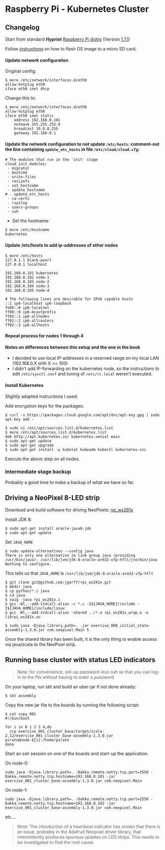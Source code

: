 # Raspberry Pi - Kubernetes Cluster

## Changelog

Start from standard _**Hypriot**_ [Raspberry Pi distro](http://blog.hypriot.com/getting-started-with-docker-on-your-arm-device/) (Version [1.7.1](http://blog.hypriot.com/downloads/))

Follow [instructions](http://blog.hypriot.com/getting-started-with-docker-and-mac-on-the-raspberry-pi/) on how to flash OS image to a micro SD card.

#### Update network configuration

Original config:

```
$ more /etc/network/interfaces.d/eth0
allow-hotplug eth0
iface eth0 inet dhcp
```

Change this to:

```
$ more /etc/network/interfaces.d/eth0
allow-hotplug eth0
iface eth0 inet static
    address 192.168.0.101
    netmask 255.255.255.0
    broadcast 10.0.0.255
    gateway 192.168.0.1
```

#### Update the network configuration to not update `/etc/hosts`: comment-out the line containing `update_etc_hosts` in file `/etc/cloud/cloud.cfg`:

```
# The modules that run in the 'init' stage
cloud_init_modules:
 - migrator
 - bootcmd
 - write-files
 - resizefs
 - set_hostname
 - update_hostname
# - update_etc_hosts
 - ca-certs
 - rsyslog
 - users-groups
 - ssh
```

- Set the hostname:

```
$ more /etc/hostname
kubernetes
```

#### Update /etc/hosts to add ip-addresses of other nodes

```
$ more /etc/hosts
127.0.1.1 black-pearl
127.0.0.1 localhost

192.168.0.101 kubernetes
192.168.0.102 node-1
192.168.0.103 node-2
192.168.0.104 node-3
192.168.0.105 node-4

# The following lines are desirable for IPv6 capable hosts
::1 ip6-localhost ip6-loopback
fe00::0 ip6-localnet
ff00::0 ip6-mcastprefix
ff02::1 ip6-allnodes
ff02::2 ip6-allrouters
ff02::3 ip6-allhosts
```

#### Repeat process for nodes 1 through 4

#### Notes on differences between this setup and the one in the book

- I decided to use local IP-addresses in a reserved range on my local LAN (192.168.0.X with X >= 100)
- I didn't add IP-forwarding on the kubernetes node, so the instructions to edit `/etc/sysctl.conf` and tuning of `/etc/rc.local` weren't executed.

#### Install Kubernetes

Slightly adapted instructions I used:

Add encryption keys for the packages:

```
$ curl -s https://packages.cloud.google.com/apt/doc/apt-key.gpg | sudo apt-key add -
```

```
$ sudo vi /etc/apt/sources.list.d/kubernetes.list
$ more /etc/apt/sources.list.d/kubernetes.list
deb http://apt.kubernetes.io/ kubernetes-xenial main
$ sudo apt-get update
$ sudo apt-get upgrade
$ sudo apt-get install -y kubelet kubeadm kubectl kubernetes-cni
```

Execute the above step on all nodes.

### Intermediate stage backup

Probably a good time to make a backup of what we have so far.

## Driving a NeoPixel 8-LED strip

Download and build software for driving NeoPixels: [rpi_ws281x](https://github.com/jgarff/rpi_ws281x)

Install JDK 8:

```
$ sudo apt-get install oracle-java8-jdk
$ sudo apt-get update
```

Set `JAVA_HOME`

```
$ sudo update-alternatives --config java
There is only one alternative in link group java (providing /usr/bin/java): /usr/lib/jvm/jdk-8-oracle-arm32-vfp-hflt/jre/bin/java
Nothing to configure.
```

This tells us that `JAVA_HOME` is `/usr/lib/jvm/jdk-8-oracle-arm32-vfp-hflt`

```
$ git clone git@github.com:jgarff/rpi_ws281x.git
$ mkdir java
$ cp python/*.i java
$ cd java
$ swig -java rpi_ws281x.i
$ gcc -Wl,--add-stdcall-alias -c *.c -I${JAVA_HOME}/include -I${JAVA_HOME}/include/linux
$ gcc -Wl,--add-stdcall-alias -shared ../*.o rpi_ws281x_wrap.o -o librpi_ws281x.so

$ sudo java -Djava.library.path=. -jar exercise_000_initial_state-assembly-1.3.0.jar com.neopixel.Main 5
```

Once the shared library has been built, it is the only thing to enable access via java/scala to the NeoPixel strip.

## Running base cluster with status LED indicators

> Note: for convenience, set-up password-less ssh so that you can log-in to the PIs without having to enter a password

On your laptop, run sbt and build an uber-jar if not done already:

```
$ sbt assembly
```

Copy the new jar file to the boards by running the following script:

```
$ cat copy_001
#!/bin/bash

for i in 0 1 2 3 4;do
  scp exercise_001_cluster_base/target/scala-2.12/exercise_001_cluster_base-assembly-1.3.0.jar pirate@node-${i}:/home/pirate
done
```

Start an ssh session on one of the boards and start-up the application.

On node-0:

```
sudo java -Djava.library.path=. -Dakka.remote.netty.tcp.port=2550 -Dakka.remote.netty.tcp.hostname=192.168.0.101 -jar exercise_001_cluster_base-assembly-1.3.0.jar com.neopixel.Main
```

On node-1:

```
sudo java -Djava.library.path=. -Dakka.remote.netty.tcp.port=2550 -Dakka.remote.netty.tcp.hostname=192.168.0.102 -jar exercise_001_cluster_base-assembly-1.3.0.jar com.neopixel.Main
```
etc...

> Note: The introduction of a heartbeat indicator has shown that there is an issue, probably in the Adafruit Neopixel driver library, that intermittently produces spurious updates on LED strips. This needs to be investigated to find the root cause.